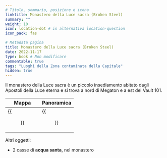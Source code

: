 ```yaml
---
# Titolo, sommario, posizione e icona
linktitle: Monastero della Luce sacra (Broken Steel)
summary: ""
weight: 10
icon: location-dot # in alternativa location-question
icon_pack: fas

# Metadata pagina
title: Monastero della Luce sacra (Broken Steel)
date: 2022-11-17
type: book # Non modificare
commentable: true
tags: "Luoghi della Zona contaminata della Capitale"
hidden: true
---
```




Il monastero della Luce sacra è un piccolo insediamento abitato dagli Apostoli della Luce eterna e si trova a nord di Megaton e a est del Vault 101.

| Mappa                                            | Panoramica                                   |
| ------------------------------------------------ | -------------------------------------------- |
| {{<figure src="fo3/Holy_Light_Monastery_loc.webp">}} | {{<figure src="fo3/Holy_Light_Monastery.webp">}} |



Altri oggetti:
- 2 casse di **acqua santa**, nel monastero
